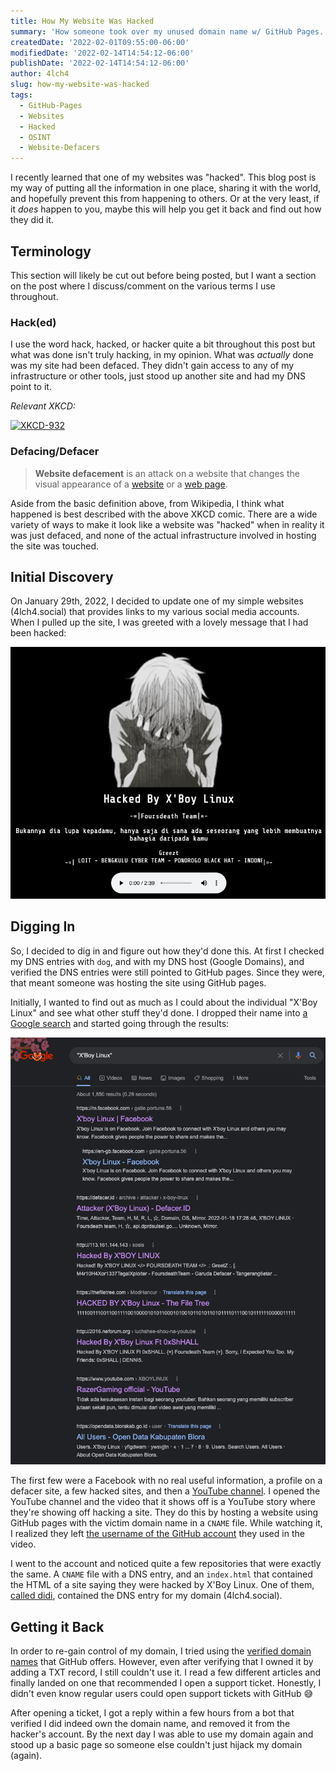 ```yaml
---
title: How My Website Was Hacked
summary: 'How someone took over my unused domain name w/ GitHub Pages.'
createdDate: '2022-02-01T09:55:00-06:00'
modifiedDate: '2022-02-14T14:54:12-06:00'
publishDate: '2022-02-14T14:54:12-06:00'
author: 4lch4
slug: how-my-website-was-hacked
tags:
  - GitHub-Pages
  - Websites
  - Hacked
  - OSINT
  - Website-Defacers
---
```


I recently learned that one of my websites was "hacked". This blog post is my way of putting all the information in one place, sharing it with the world, and hopefully prevent this from happening to others. Or at the very least, if it _does_ happen to you, maybe this will help you get it back and find out how they did it.

## Terminology

This section will likely be cut out before being posted, but I want a section on the post where I discuss/comment on the various terms I use throughout.

### Hack(ed)

I use the word hack, hacked, or hacker quite a bit throughout this post but what was done isn't truly hacking, in my opinion. What was _actually_ done was my site had been defaced. They didn't gain access to any of my infrastructure or other tools, just stood up another site and had my DNS point to it.

_Relevant XKCD:_

[![XKCD-932](https://imgs.xkcd.com/comics/cia.png)](https://xkcd.com/932/)

### Defacing/Defacer

> **Website defacement** is an attack on a website that changes the visual appearance of a [website](https://en.wikipedia.org/wiki/Website "Website") or a [web page](https://en.wikipedia.org/wiki/Web_page "Web page").

Aside from the basic definition above, from Wikipedia, I think what happened is best described with the above XKCD comic. There are a wide variety of ways to make it look like a website was "hacked" when in reality it was just defaced, and none of the actual infrastructure involved in hosting the site was touched.

## Initial Discovery

On January 29th, 2022, I decided to update one of my simple websites (4lch4.social) that provides links to my various social media accounts. When I pulled up the site, I was greeted with a lovely message that I had been hacked:

![4lch4.social-Hacked-0.png](../../../../public/static/images/posts/4lch4.social/4lch4.social-Hacked-0.png)

## Digging In

So, I decided to dig in and figure out how they'd done this. At first I checked my DNS entries with `dog`, and with my DNS host (Google Domains), and verified the DNS entries were still pointed to GitHub pages. Since they were, that meant someone was hosting the site using GitHub pages.

Initially, I wanted to find out as much as I could about the individual "X'Boy Linux" and see what other stuff they'd done. I dropped their name into [a Google search][1] and started going through the results:

![4lch4.social-Hacked-1.png](../../../../public/static/images/posts/4lch4.social/4lch4.social-Hacked-1.png)

The first few were a Facebook with no real useful information, a profile on a defacer site, a few hacked sites, and then a [YouTube channel][2]. I opened the YouTube channel and the video that it shows off is a YouTube story where they're showing off hacking a site. They do this by hosting a website using GitHub pages with the victim domain name in a `CNAME` file. While watching it, I realized they left [the username of the GitHub account][3] they used in the video.

I went to the account and noticed quite a few repositories that were exactly the same. A `CNAME` file with a DNS entry, and an `index.html` that contained the HTML of a site saying they were hacked by X'Boy Linux. One of them, [called didi][4], contained the DNS entry for my domain (4lch4.social).

## Getting it Back

In order to re-gain control of my domain, I tried using the [verified domain names][5] that GitHub offers. However, even after verifying that I owned it by adding a TXT record, I still couldn't use it. I read a few different articles and finally landed on one that recommended I open a support ticket. Honestly, I didn't even know regular users could open support tickets with GitHub 😅

After opening a ticket, I got a reply within a few hours from a bot that verified I did indeed own the domain name, and removed it from the hacker's account. By the next day I was able to use my domain again and stood up a basic page so someone else couldn't just hijack my domain (again).

[0]: https://xkcd.com/932/
[1]: https://www.google.com/search?q=%22X%27Boy+Linux%22
[2]: https://www.youtube.com/c/XBOYLINUX
[3]: https://github.com/CYBERANONYMOUS1
[4]: https://github.com/CYBERANONYMOUS1/didi
[5]: https://docs.github.com/en/pages/configuring-a-custom-domain-for-your-github-pages-site/verifying-your-custom-domain-for-github-pages

